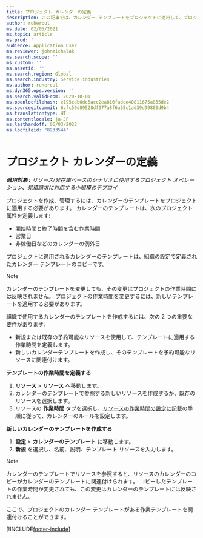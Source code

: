 ```yaml
---
title: プロジェクト カレンダーの定義
description: この記事では、カレンダー テンプレートをプロジェクトに適用して、プロジェクトのスケジュールを追跡する方法について説明します。
author: ruhercul
ms.date: 02/05/2021
ms.topic: article
ms.prod: ''
audience: Application User
ms.reviewer: johnmichalak
ms.search.scope: ''
ms.custom: ''
ms.assetid: ''
ms.search.region: Global
ms.search.industry: Service industries
ms.author: ruhercul
ms.dyn365.ops.version: ''
ms.search.validFrom: 2020-10-01
ms.openlocfilehash: e195cdb0dc5acc2ea816fadce40811675a855de2
ms.sourcegitcommit: 6cfc50d89528df977a8f6a55c1ad39d99800d9b4
ms.translationtype: HT
ms.contentlocale: ja-JP
ms.lasthandoff: 06/03/2022
ms.locfileid: "8933544"
---
```

# <a name="define-project-calendars"></a>プロジェクト カレンダーの定義

_**適用対象 :** リソース/非在庫ベースのシナリオに使用するプロジェクト オペレーション、見積請求に対応する小規模のデプロイ_

プロジェクトを作成、管理するには、カレンダーのテンプレートをプロジェクトに適用する必要があります。 カレンダーのテンプレートは、次のプロジェクト属性を定義します:

- 開始時間と終了時間を含む作業時間
- 営業日
- 非稼働日などのカレンダーの例外日

プロジェクトに適用されるカレンダーのテンプレートは、組織の設定で定義されたカレンダー テンプレートのコピーです。

> [!NOTE]
> カレンダーのテンプレートを変更しても、その変更はプロジェクトの作業時間には反映されません。 プロジェクトの作業時間を変更するには、新しいテンプレートを適用する必要があります。

組織で使用するカレンダーのテンプレートを作成するには、次の 2 つの重要な要件があります:

- 新規または既存の予約可能なリソースを使用して、テンプレートに適用する作業時間を定義します。
- 新しいカレンダーテンプレートを作成し、そのテンプレートを予約可能なリソースに関連付けます。

**テンプレートの作業時間を定義する**

1. **リソース** \> **リソース** へ移動します。
2. カレンダーのテンプレートで参照する新しいリソースを作成するか、既存のリソースを選択します。
3. リソースの **作業時間** タブを選択し、[リソースの作業時間の設定](/dynamics365/field-service/set-work-hours-resource)に記載の手順に従って、カレンダーのルールを設定します。

**新しいカレンダーのテンプレートを作成する**

1. **設定** \> **カレンダーのテンプレート** に移動します。
2. **新規** を選択し、名前、説明、テンプレート リソースを入力します。

> [!NOTE]
> カレンダーのテンプレートでリソースを参照すると、リソースのカレンダーのコピーがカレンダーのテンプレートに関連付けられます。 コピーしたテンプレートの作業時間が変更されても、この変更はカレンダーのテンプレートには反映されません。

ここで、プロジェクトのカレンダー テンプレートがある作業テンプレートを関連付けることができます。


[!INCLUDE[footer-include](../includes/footer-banner.md)]

